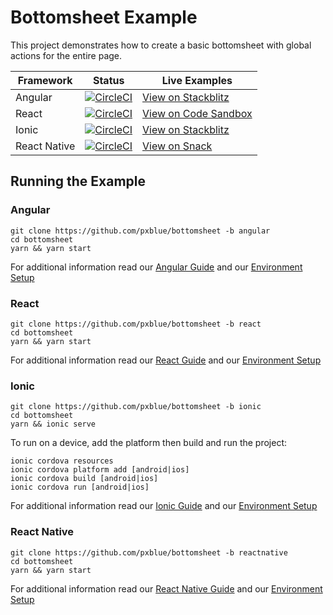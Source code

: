 # Bottomsheet Example
This project demonstrates how to create a basic bottomsheet with global actions for the entire page.

| Framework           | Status       | Live Examples  |
| ---------------- |--------------|------------------|
| Angular | [![CircleCI](https://circleci.com/gh/pxblue/bottomsheet/tree/angular.svg?style=shield)](https://circleci.com/gh/pxblue/bottomsheet/tree/angular) | [View on Stackblitz](https://stackblitz.com/github/pxblue/bottomsheet/tree/angular)
| React | [![CircleCI](https://circleci.com/gh/pxblue/bottomsheet/tree/react.svg?style=shield)](https://circleci.com/gh/pxblue/bottomsheet/tree/react) | [View on Code Sandbox](https://codesandbox.io/s/github/pxblue/bottomsheet/tree/react)
| Ionic | [![CircleCI](https://circleci.com/gh/pxblue/bottomsheet/tree/ionic.svg?style=shield)](https://circleci.com/gh/pxblue/bottomsheet/tree/ionic) | [View on Stackblitz](https://stackblitz.com/github/pxblue/bottomsheet/tree/ionic)
| React Native | [![CircleCI](https://circleci.com/gh/pxblue/bottomsheet/tree/reactnative.svg?style=shield)](https://circleci.com/gh/pxblue/bottomsheet/tree/reactnative) | [View on Snack](https://snack.expo.io/@git/github.com/pxblue/bottomsheet@reactnative)

## Running the Example
### Angular
```
git clone https://github.com/pxblue/bottomsheet -b angular
cd bottomsheet
yarn && yarn start
```
For additional information read our [Angular Guide](https://pxblue.github.io/development/frameworks-web/angular) and our [Environment Setup](https://pxblue.github.io/development/environment)

### React
```
git clone https://github.com/pxblue/bottomsheet -b react
cd bottomsheet
yarn && yarn start
```
For additional information read our [React Guide](https://pxblue.github.io/development/frameworks-web/react) and our [Environment Setup](https://pxblue.github.io/development/environment)

### Ionic
```
git clone https://github.com/pxblue/bottomsheet -b ionic
cd bottomsheet
yarn && ionic serve
```
To run on a device, add the platform then build and run the project:
```
ionic cordova resources
ionic cordova platform add [android|ios]
ionic cordova build [android|ios]
ionic cordova run [android|ios]
```
For additional information read our [Ionic Guide](https://pxblue.github.io/development/frameworks-mobile/ionic) and our [Environment Setup](https://pxblue.github.io/development/environment)

### React Native

```
git clone https://github.com/pxblue/bottomsheet -b reactnative
cd bottomsheet
yarn && yarn start
```
For additional information read our [React Native Guide](https://pxblue.github.io/development/frameworks-mobile/react-native) and our [Environment Setup](https://pxblue.github.io/development/environment)
